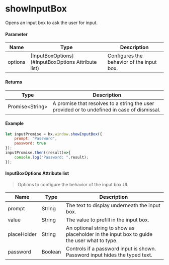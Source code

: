 # showInputBox

Opens an input box to ask the user for input.

#### Parameter

|Name	|Type							|Description			|
|--			|--									|--				|
|options	|[InputBoxOptions](#InputBoxOptions Attribute list)|Configures the behavior of the input box.	|

#### Returns

|Type				|Description			|
|--						|--				|
|Promise&lt;String&gt;	|A promise that resolves to a string the user provided or to undefined in case of dismissal.|

#### Example

```javascript
let inputPromise = hx.window.showInputBox({
    prompt: "Password",
    password: true
});
inputPromise.then((result)=>{
    console.log("Password: ",result);
});
```

#### InputBoxOptions Attribute list

> Options to configure the behavior of the input box UI.

|Name		|Type	|Description						|
|--			|--			|--							|
|prompt		|String		|The text to display underneath the input box.				|
|value		|String		|The value to prefill in the input box.			|
|placeHolder|String		|An optional string to show as placeholder in the input box to guide the user what to type.	|
|password	|Boolean	|Controls if a password input is shown. Password input hides the typed text.		|
